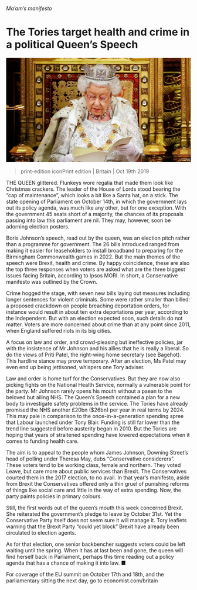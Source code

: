 ###### Ma’am’s manifesto

# The Tories target health and crime in a political Queen’s Speech 

![image](images/20191019_BRP004_1.jpg) 

> print-edition iconPrint edition | Britain | Oct 19th 2019 

THE QUEEN glittered. Flunkeys wore regalia that made them look like Christmas crackers. The leader of the House of Lords stood bearing the “cap of maintenance”, which looks a bit like a Santa hat, on a stick. The state opening of Parliament on October 14th, in which the government lays out its policy agenda, was much like any other, but for one exception. With the government 45 seats short of a majority, the chances of its proposals passing into law this parliament are nil. They may, however, soon be adorning election posters. 

Boris Johnson’s speech, read out by the queen, was an election pitch rather than a programme for government. The 26 bills introduced ranged from making it easier for leaseholders to install broadband to preparing for the Birmingham Commonwealth games in 2022. But the main themes of the speech were Brexit, health and crime. By happy coincidence, these are also the top three responses when voters are asked what are the three biggest issues facing Britain, according to Ipsos MORI. In short, a Conservative manifesto was outlined by the Crown. 

Crime hogged the stage, with seven new bills laying out measures including longer sentences for violent criminals. Some were rather smaller than billed: a proposed crackdown on people breaching deportation orders, for instance would result in about ten extra deportations per year, according to the Independent. But with an election expected soon, such details do not matter. Voters are more concerned about crime than at any point since 2011, when England suffered riots in its big cities. 

A focus on law and order, and crowd-pleasing but ineffective policies, jar with the insistence of Mr Johnson and his allies that he is really a liberal. So do the views of Priti Patel, the right-wing home secretary (see Bagehot). This hardline stance may prove temporary. After an election, Ms Patel may even end up being jettisoned, whispers one Tory adviser. 

Law and order is home turf for the Conservatives. But they are now also picking fights on the National Health Service, normally a vulnerable point for the party. Mr Johnson rarely opens his mouth without a paean to the beloved but ailing NHS. The Queen’s Speech contained a plan for a new body to investigate safety problems in the service. The Tories have already promised the NHS another £20bn ($26bn) per year in real terms by 2024. This may pale in comparison to the once-in-a-generation spending spree that Labour launched under Tony Blair. Funding is still far lower than the trend line suggested before austerity began in 2010. But the Tories are hoping that years of straitened spending have lowered expectations when it comes to funding health care. 

The aim is to appeal to the people whom James Johnson, Downing Street’s head of polling under Theresa May, dubs “Conservative considerers”. These voters tend to be working class, female and northern. They voted Leave, but care more about public services than Brexit. The Conservatives courted them in the 2017 election, to no avail. In that year’s manifesto, aside from Brexit the Conservatives offered only a thin gruel of punishing reforms of things like social care and little in the way of extra spending. Now, the party paints policies in primary colours. 

Still, the first words out of the queen’s mouth this week concerned Brexit. She reiterated the government’s pledge to leave by October 31st. Yet the Conservative Party itself does not seem sure it will manage it. Tory leaflets warning that the Brexit Party “could yet block” Brexit have already been circulated to election agents. 

As for that election, one senior backbencher suggests voters could be left waiting until the spring. When it has at last been and gone, the queen will find herself back in Parliament, perhaps this time reading out a policy agenda that has a chance of making it into law. ■ 

For coverage of the EU summit on October 17th and 18th, and the parliamentary sitting the next day, go to economist.com/britain 


